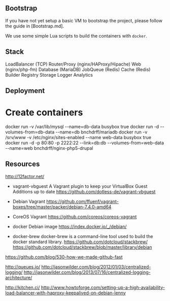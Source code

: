 Bootstrap
---------

If you have not yet setup a basic VM to bootstrap the project, please follow the guide in [Bootstrap.md].

We use some simple Lua scripts to build the containers with `docker`.

Stack
-----

LoadBalancer (TCP)
Router/Proxy (nginx/HAProxy/Hipache)
Web (nginx/php-fm)
Database (MariaDB)
JobQueue (Redis)
Cache (Redis)
Builder
Registry
Storage
Logger
Analytics

Deployment
----------

# Create containers
docker run -v /var/lib/mysql --name=db-data busybox true
docker run -d --volumes-from=db-data --name=db bnchdrff/mariadb
docker run -v /srv/www -v /etc/nginx/sites-enabled --name web-data busybox true
docker run -d -p 80:80 -p 2222:22 --link=db:db --volumes-from=web-data --name=web bnchdrff/nginx-php5-drupal

Resources
---------

http://12factor.net/

* vagrant-vbguest
A Vagrant plugin to keep your VirtualBox Guest Additions up to date
https://github.com/dotless-de/vagrant-vbguest

* Debian Vagrant
https://github.com/ffuenf/vagrant-boxes/tree/master/packer/debian-7.4.0-amd64

* CoreOS Vagrant
https://github.com/coreos/coreos-vagrant

* docker Debian image
https://index.docker.io/_/debian/

* docker-brew
docker-brew is a command-line tool used to build the docker standard library. 
https://github.com/dotcloud/stackbrew/
https://github.com/dotcloud/stackbrew/blob/master/library/debian

https://github.com/blog/530-how-we-made-github-fast

http://queues.io/
http://jasonwilder.com/blog/2012/01/03/centralized-logging/
http://jasonwilder.com/blog/2013/07/16/centralized-logging-architecture/

http://kitchen.ci/
http://www.howtoforge.com/setting-up-a-high-availability-load-balancer-with-haproxy-keepalived-on-debian-lenny
